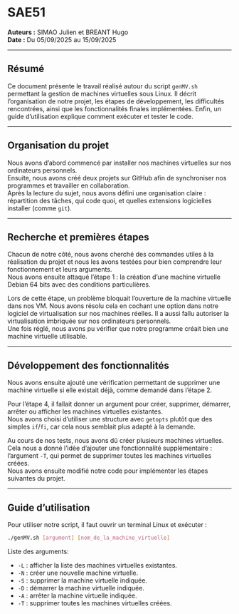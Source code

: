 # SAE51

**Auteurs :** SIMAO Julien et BREANT Hugo  
**Date :** Du 05/09/2025 au 15/09/2025  

---

## Résumé

Ce document présente le travail réalisé autour du script `genMV.sh` permettant la gestion de machines virtuelles sous Linux. Il décrit l’organisation de notre projet, les étapes de développement, les difficultés rencontrées, ainsi que les fonctionnalités finales implémentées. Enfin, un guide d’utilisation explique comment exécuter et tester le code.  

---

## Organisation du projet

Nous avons d’abord commencé par installer nos machines virtuelles sur nos ordinateurs personnels.  
Ensuite, nous avons créé deux projets sur GitHub afin de synchroniser nos programmes et travailler en collaboration.  
Après la lecture du sujet, nous avons défini une organisation claire : répartition des tâches, qui code quoi, et quelles extensions logicielles installer (comme `git`).  

---

## Recherche et premières étapes

Chacun de notre côté, nous avons cherché des commandes utiles à la réalisation du projet et nous les avons testées pour bien comprendre leur fonctionnement et leurs arguments.  
Nous avons ensuite attaqué l’étape 1 : la création d’une machine virtuelle Debian 64 bits avec des conditions particulières.  

Lors de cette étape, un problème bloquait l’ouverture de la machine virtuelle dans nos VM. Nous avons résolu cela en cochant une option dans notre logiciel de virtualisation sur nos machines réelles. Il a aussi fallu autoriser la virtualisation imbriquée sur nos ordinateurs personnels.  
Une fois réglé, nous avons pu vérifier que notre programme créait bien une machine virtuelle utilisable.  

---

## Développement des fonctionnalités

Nous avons ensuite ajouté une vérification permettant de supprimer une machine virtuelle si elle existait déjà, comme demandé dans l’étape 2.  

Pour l’étape 4, il fallait donner un argument pour créer, supprimer, démarrer, arrêter ou afficher les machines virtuelles existantes.  
Nous avons choisi d’utiliser une structure avec `getopts` plutôt que des simples `if`/`fi`, car cela nous semblait plus adapté à la demande.  

Au cours de nos tests, nous avons dû créer plusieurs machines virtuelles. Cela nous a donné l’idée d’ajouter une fonctionnalité supplémentaire : l’argument `-T`, qui permet de supprimer toutes les machines virtuelles créées.  
Nous avons ensuite modifié notre code pour implémenter les étapes suivantes du projet.  

---

## Guide d’utilisation

Pour utiliser notre script, il faut ouvrir un terminal Linux et exécuter :  

```bash
./genMV.sh [argument] [nom_de_la_machine_virtuelle]
```
Liste des arguments:

- `-L` : afficher la liste des machines virtuelles existantes.  
- `-N` : créer une nouvelle machine virtuelle.  
- `-S` : supprimer la machine virtuelle indiquée.  
- `-D` : démarrer la machine virtuelle indiquée.  
- `-A` : arrêter la machine virtuelle indiquée.  
- `-T` : supprimer toutes les machines virtuelles créées.
